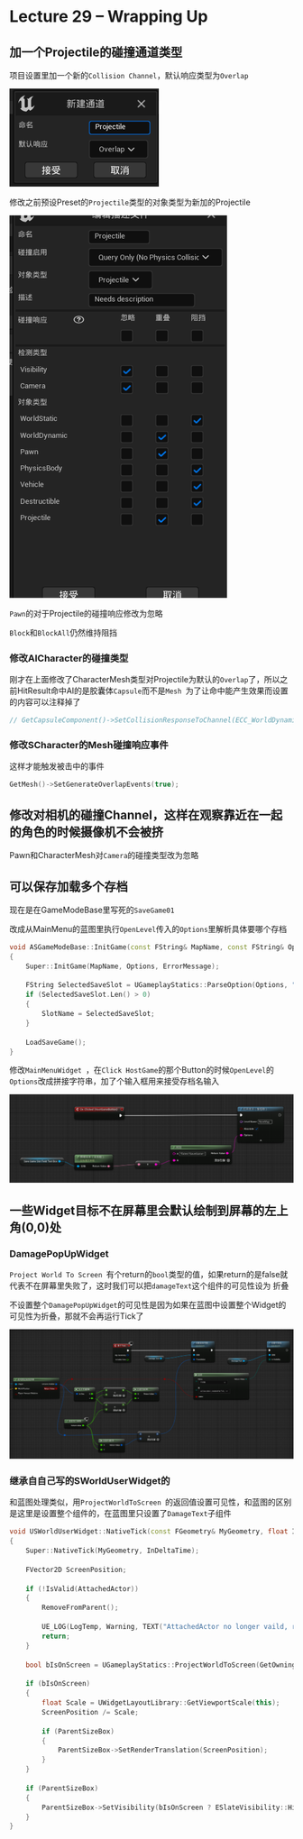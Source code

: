 # Lecture 29 – Wrapping Up



## 加一个Projectile的碰撞通道类型

项目设置里加一个新的`Collision Channel`，默认响应类型为`Overlap`

![1698226318546](TyporaPic\1698226318546.png)



修改之前预设Preset的`Projectile`类型的对象类型为新加的Projectile

![1698226362225](TyporaPic\1698226362225.png)



`Pawn`的对于Projectile的碰撞响应修改为忽略

`Block`和`BlockAll`仍然维持阻挡



### 修改AICharacter的碰撞类型

刚才在上面修改了CharacterMesh类型对Projectile为默认的`Overlap`了，所以之前HitResult命中AI的是胶囊体`Capsule`而不是`Mesh `为了让命中能产生效果而设置的内容可以注释掉了

```cpp
// GetCapsuleComponent()->SetCollisionResponseToChannel(ECC_WorldDynamic, ECR_Ignore);
```



### 修改SCharacter的Mesh碰撞响应事件

这样才能触发被击中的事件

```cpp
GetMesh()->SetGenerateOverlapEvents(true);
```



## 修改对相机的碰撞Channel，这样在观察靠近在一起的角色的时候摄像机不会被挤

Pawn和CharacterMesh对`Camera`的碰撞类型改为忽略



## 可以保存加载多个存档

现在是在GameModeBase里写死的`SaveGame01`

改成从MainMenu的蓝图里执行`OpenLevel`传入的`Options`里解析具体要哪个存档

```cpp
void ASGameModeBase::InitGame(const FString& MapName, const FString& Options, FString& ErrorMessage)
{
	Super::InitGame(MapName, Options, ErrorMessage);

	FString SelectedSaveSlot = UGameplayStatics::ParseOption(Options, "SaveGame");
	if (SelectedSaveSlot.Len() > 0)
	{
		SlotName = SelectedSaveSlot;
	}

	LoadSaveGame();
}
```



修改`MainMenuWidget `，在`Click HostGame`的那个Button的时候`OpenLevel`的`Options`改成拼接字符串，加了个输入框用来接受存档名输入

![1698228356652](TyporaPic\1698228356652.png)





## 一些Widget目标不在屏幕里会默认绘制到屏幕的左上角(0,0)处

### DamagePopUpWidget

`Project World To Screen `有个return的`bool`类型的值，如果return的是false就代表不在屏幕里失败了，这时我们可以把`damageText`这个组件的可见性设为 折叠

不设置整个` DamagePopUpWidget `的可见性是因为如果在蓝图中设置整个Widget的可见性为折叠，那就不会再运行Tick了

![1698230814825](TyporaPic\1698230814825.png)



### 继承自自己写的SWorldUserWidget的

和蓝图处理类似，用`ProjectWorldToScreen `的返回值设置可见性，和蓝图的区别是这里是设置整个组件的，在蓝图里只设置了`DamageText`子组件

```cpp
void USWorldUserWidget::NativeTick(const FGeometry& MyGeometry, float InDeltaTime)
{
	Super::NativeTick(MyGeometry, InDeltaTime);

	FVector2D ScreenPosition;

	if (!IsValid(AttachedActor))
	{
		RemoveFromParent();

		UE_LOG(LogTemp, Warning, TEXT("AttachedActor no longer vaild, removing HealthBar Widget"));
		return;
	}

	bool bIsOnScreen = UGameplayStatics::ProjectWorldToScreen(GetOwningPlayer(), AttachedActor->GetActorLocation() + WorldOffset, ScreenPosition);

	if (bIsOnScreen)
	{
		float Scale = UWidgetLayoutLibrary::GetViewportScale(this);
		ScreenPosition /= Scale;

		if (ParentSizeBox)
		{
			ParentSizeBox->SetRenderTranslation(ScreenPosition);
		}
	}
	
	if (ParentSizeBox)
	{
		ParentSizeBox->SetVisibility(bIsOnScreen ? ESlateVisibility::HitTestInvisible : ESlateVisibility::Collapsed);
	}
}
```



